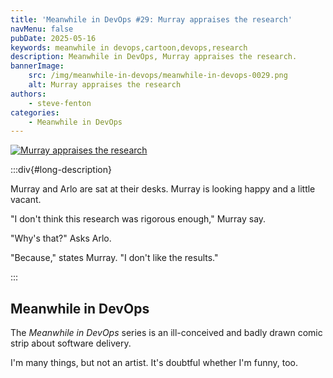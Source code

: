 ```yaml
---
title: 'Meanwhile in DevOps #29: Murray appraises the research'
navMenu: false
pubDate: 2025-05-16
keywords: meanwhile in devops,cartoon,devops,research
description: Meanwhile in DevOps, Murray appraises the research.
bannerImage:
    src: /img/meanwhile-in-devops/meanwhile-in-devops-0029.png
    alt: Murray appraises the research
authors:
    - steve-fenton
categories:
    - Meanwhile in DevOps
---
```


<a href="#long-description">
<img src="/img/meanwhile-in-devops/meanwhile-in-devops-0029.png" alt="Murray appraises the research" />
</a>

:::div{#long-description}

Murray and Arlo are sat at their desks. Murray is looking happy and a little vacant.

"I don't think this research was rigorous enough," Murray say.

"Why's that?" Asks Arlo.

"Because," states Murray. "I don't like the results."

:::

## Meanwhile in DevOps

The *Meanwhile in DevOps* series is an ill-conceived and badly drawn comic strip about software delivery.

I'm many things, but not an artist. It's doubtful whether I'm funny, too.

